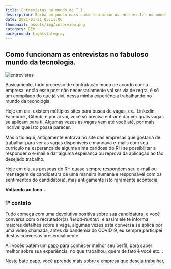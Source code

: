 ```yaml
---
title: Entrevistas no mundo de T.I
description: Saiba um pouco mais como funcionam as entrevistas no mundo da técnologia
date: 2021-01-21 05:11:06
thumbnail: assets/img/interview.png
category: DEV
background: Lightslategray
---
```

## Como funcionam as entrevistas no fabuloso mundo da tecnologia.

![entrevistas](assets/img/interview.png "entrevistas")

Basicamente, todo processo de contratação muda de acordo com a empresa, então esse post não necessariamente vai ser via de regra, é só um compilado do que já vivi, nessa minha experiência trabalhando no mundo da tecnologia.

Hoje em dia, existem múltiplos sites para busca de vagas, ex.. Linkedin, Facebook, Github, e por ai vai, você só precisa entrar e dar ver quais vagas se aplicam para ti. Algumas vezes as vagas vem até você até, por mais incrível que isto possa parecer.

Mas o tio aqui, antigamente entrava no site das empresas que gostaria de trabalhar para ver as vagas disponíveis e mandava e-mails com seu currículo na esperança de alguma alma caridosa do RH se possibilitar a responder o e-mail e dar alguma esperança ou reprova da aplicação ao tão desejado trabalho. 

Hoje em dia, as pessoas do RH quase sempre respondem seu e-mail ou mensagem de candidatura de uma maneira humana e responsável com os sentimentos do candidato(a), mas antigamente isto raramente acontecia.

**Voltando ao foco...**

### **1º contato**

Tudo começa com uma devolutiva positiva sobre sua candidatura, e você conversa com o recrutador(a) *(Head-hunter)*, e assim ele te informa maiores detalhes sobre a vaga, algumas vezes esta conversa se aplica por uma vídeo chamada, antes da pandemia do COVID19, eu sempre participei destas conversas presencialmente. 

Ali vocês batem um papo para conhecer melhor seu perfil, para saber melhor sobre sua experiência, no que trabalhou, quem de fato é você etc...

Neste bate papo, você aprende mais sobre a empresa que deseja trabalhar,